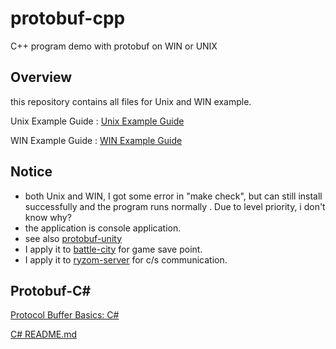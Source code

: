# protobuf-cpp
C++ program demo with protobuf on WIN or UNIX

## Overview

this repository contains all files for Unix and WIN example.

Unix Example Guide : [Unix Example Guide](https://github.com/zhang0xf/protobuf-cpp/blob/main/EXAMPLE_UNIX.md)

WIN Example Guide : [WIN Example Guide](https://github.com/zhang0xf/protobuf-cpp/blob/main/EXAMPLE_WIN.md)

## Notice

* both Unix and WIN, I got some error in "make check", but can still install successfully and the program runs normally . Due to level priority, i don't know why?
* the application is console application.
* see also [protobuf-unity](https://github.com/zhang0xf/protobuf-unity)
* I apply it to [battle-city](https://github.com/zhang0xf/battle-city) for game save point.
* I apply it to [ryzom-server](https://github.com/zhang0xf/ryzom-server) for c/s communication.

## Protobuf-C#

[Protocol Buffer Basics: C#](https://developers.google.com/protocol-buffers/docs/csharptutorial)

[C# README.md](https://github.com/protocolbuffers/protobuf/tree/master/csharp)

